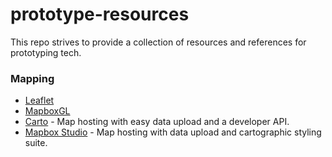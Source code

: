# prototype-resources
This repo strives to provide a collection of resources and references for prototyping tech. 



### Mapping 
* [Leaflet](https://leafletjs.com/)
* [MapboxGL](https://www.mapbox.com/mapbox-gl-js/api/)
* [Carto](https://carto.com/) - Map hosting with easy data upload and a developer API.
* [Mapbox Studio](https://www.mapbox.com/studio/datasets/) - Map hosting with data upload and cartographic styling suite.
